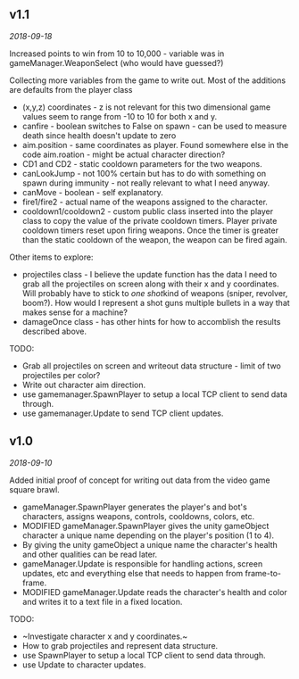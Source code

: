 ﻿<!-- -*- mode: markdown; fill-column: 8192 -*- -->

## v1.1


*2018-09-18*

Increased points to win from 10 to 10,000 - variable was in gameManager.WeaponSelect (who would have guessed?)

Collecting more variables from the game to write out. Most of the additions are defaults from the player class
 * (x,y,z) coordinates - z is not relevant for this two dimensional game values seem to range from -10 to 10 for both x and y.
 * canfire - boolean switches to False on spawn - can be used to measure death since health doesn't update to zero
 * aim.position - same coordinates as player. Found somewhere else in the code aim.roation - might be actual character direction?
 * CD1 and CD2 - static cooldown parameters for the two weapons.
 * canLookJump - not 100% certain but has to do with something on spawn during immunity - not really relevant to what I need anyway.
 * canMove - boolean - self explanatory.
 * fire1/fire2 - actual name of the weapons assigned to the character.
 * cooldown1/cooldown2 - custom public class inserted into the player class to copy the value of the private cooldown timers. Player private cooldown timers reset upon firing weapons. Once the timer is greater than the static cooldown of the weapon, the weapon can be fired again.
 
 Other items to explore:
 * projectiles class - I believe the update function has the data I need to grab all the projectiles on screen along with their x and y coordinates. Will probably have to stick to *one shot*kind of weapons (sniper, revolver, boom?). How would I represent a shot guns multiple bullets in a way that makes sense for a machine?
 * damageOnce class - has other hints for how to accomblish the results described above.
 
TODO:
* Grab all projectiles on screen and writeout data structure - limit of two projectiles per color?
* Write out character aim direction.
* use gamemanager.SpawnPlayer to setup a local TCP client to send data through.
* use gamemanager.Update to send TCP client updates.


## v1.0

*2018-09-10*

Added initial proof of concept for writing out data from the video game square brawl.

* gameManager.SpawnPlayer generates the player's and bot's characters, assigns weapons, controls, cooldowns, colors, etc.
* MODIFIED gameManager.SpawnPlayer gives the unity gameObject character a unique name depending on the player's position (1 to 4).
* By giving the unity gameObject a unique name the character's health and other qualities can be read later.
* gameManager.Update is responsible for handling actions, screen updates, etc and everything else that needs to happen from frame-to-frame.
* MODIFIED gameManager.Update reads the character's health and color and writes it to a text file in a fixed location.

TODO:
* ~Investigate character x and y coordinates.~
* How to grab projectiles and represent data structure.
* use SpawnPlayer to setup a local TCP client to send data through.
* use Update to character updates.
